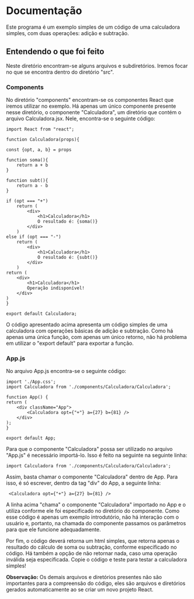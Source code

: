 # **Documentação**

Este programa é um exemplo simples de um código de uma calculadora simples, com duas operações: adição e subtração.

## **Entendendo o que foi feito**

Neste diretório encontram-se alguns arquivos e subdiretórios. Iremos focar no que se encontra dentro do diretório "src". 

### **Components**

No diretório "components" encontram-se os componentes React que iremos utilizar no exemplo. Há apenas um único componente presente nesse diretório, o componente "Calculadora", um diretório que contém o arquivo Calculadora.jsx. Nele, encontra-se o seguinte código:

    import React from "react";

    function Calculadora(props){
    
    const {opt, a, b} = props

    function soma(){
        return a + b
    }

    function subt(){
        return a - b
    }

    if (opt === "+")
        return (
            <div>
                <h1>Calculadora</h1>
                O resultado é: {soma()}
            </div>
        )
    else if (opt === "-")
        return (
            <div>
                <h1>Calculadora</h1>
                O resultado é: {subt()}
            </div>
        )
    return (
        <div>
            <h1>Calculadora</h1>
            Operação indisponível!
        </div>
    )
    }

    export default Calculadora;
    
O código apresentado acima apresenta um código simples de uma calculadora com operações básicas de adição e subtração. Como há apenas uma única função, com apenas um único retorno, não há problema em utilizar o "export default" para exportar a função.

### **App.js**
No arquivo App.js encontra-se o seguinte código:

    import './App.css';
    import Calculadora from './components/Calculadora/Calculadora';

    function App() {
    return (
        <div className="App">
            <Calculadora opt={"+"} a={27} b={81} />
        </div>
    );
    }

    export default App;

Para que o componente "Calculadora" possa ser utilizado no arquivo "App.js" é necessário importá-lo. Isso é feito na seguinte na seguinte linha:

    import Calculadora from './components/Calculadora/Calculadora';

 Assim, basta chamar o componente "Calculadora" dentro de App. Para isso, é só escrever, dentro da tag "div" do App, a seguinte linha:

     <Calculadora opt={"+"} a={27} b={81} />

A linha acima "chama" o componente "Calculadora" importado no App e o utiliza conforme ele foi especificado no diretório do componente. Como esse código é apenas um exemplo introdutório, não há interação com o usuário e, portanto, na chamada do componente passamos os parâmetros para que ele funcione adequadamente. 

Por fim, o código deverá retorna um html simples, que retorna apenas o resultado do cálculo de soma ou subtração, conforme especificado no código. Há também a opção de não retornar nada, caso uma operação inválida seja especificada. Copie o código e teste para testar a calculadora simples!

**Observação:** Os demais arquivos e diretórios presentes não são importantes para a compreensão do código, eles são arquivos e diretórios gerados automaticamente ao se criar um novo projeto React.